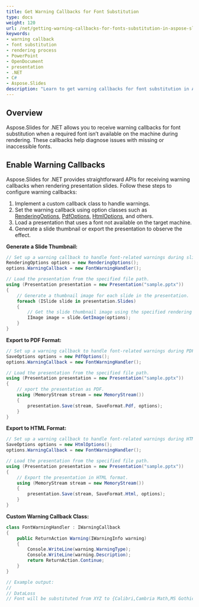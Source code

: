 ```yaml
---
title: Get Warning Callbacks for Font Substitution
type: docs
weight: 120
url: /net/getting-warning-callbacks-for-fonts-substitution-in-aspose-slides/
keywords:
- warning callback
- font substitution
- rendering process
- PowerPoint
- OpenDocument
- presentation
- .NET
- C#
- Aspose.Slides
description: "Learn to get warning callbacks for font substitution in Aspose.Slides for .NET and display PowerPoint and OpenDocument presentations accurately."
---
```


## **Overview**

Aspose.Slides for .NET allows you to receive warning callbacks for font substitution when a required font isn’t available on the machine during rendering. These callbacks help diagnose issues with missing or inaccessible fonts.

## **Enable Warning Callbacks**

Aspose.Slides for .NET provides straightforward APIs for receiving warning callbacks when rendering presentation slides. Follow these steps to configure warning callbacks:

1. Implement a custom callback class to handle warnings.
1. Set the warning callback using option classes such as [RenderingOptions](https://reference.aspose.com/slides/net/aspose.slides.export/renderingoptions/), [PdfOptions](https://reference.aspose.com/slides/net/aspose.slides.export/pdfoptions/), [HtmlOptions](https://reference.aspose.com/slides/net/aspose.slides.export/htmloptions/), and others.
1. Load a presentation that uses a font not available on the target machine.
1. Generate a slide thumbnail or export the presentation to observe the effect.

**Generate a Slide Thumbnail:**

```c#
// Set up a warning callback to handle font-related warnings during slide rendering.
RenderingOptions options = new RenderingOptions();
options.WarningCallback = new FontWarningHandler();

// Load the presentation from the specified file path.
using (Presentation presentation = new Presentation("sample.pptx"))
{
    // Generate a thumbnail image for each slide in the presentation.
    foreach (ISlide slide in presentation.Slides)
    {
        // Get the slide thumbnail image using the specified rendering options.
        IImage image = slide.GetImage(options);
    }
}
```

**Export to PDF Format:**

```c#
// Set up a warning callback to handle font-related warnings during PDF export.
SaveOptions options = new PdfOptions();
options.WarningCallback = new FontWarningHandler();

// Load the presentation from the specified file path.
using (Presentation presentation = new Presentation("sample.pptx"))
{
    // xport the presentation as PDF.
    using (MemoryStream stream = new MemoryStream())
    {
        presentation.Save(stream, SaveFormat.Pdf, options);
    }
}
```

**Export to HTML Format:**

```c#
// Set up a warning callback to handle font-related warnings during HTML export.
SaveOptions options = new HtmlOptions();
options.WarningCallback = new FontWarningHandler();

// Load the presentation from the specified file path.
using (Presentation presentation = new Presentation("sample.pptx"))
{
    // Export the presentation in HTML format.
    using (MemoryStream stream = new MemoryStream())
    {
        presentation.Save(stream, SaveFormat.Html, options);
    }
}
```

**Custom Warning Callback Class:**

```c#
class FontWarningHandler : IWarningCallback
{
    public ReturnAction Warning(IWarningInfo warning)
    {
        Console.WriteLine(warning.WarningType); 
        Console.WriteLine(warning.Description);
        return ReturnAction.Continue;
    }
}

// Example output:
//
// DataLoss
// Font will be substituted from XYZ to {Calibri,Cambria Math,MS Gothic,Gulim,Arial Unicode,SimSun,Segoe UI Symbol}}
```
